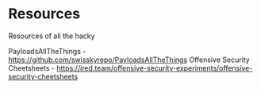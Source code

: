 # Resources
Resources of all the hacky

PayloadsAllTheThings - https://github.com/swisskyrepo/PayloadsAllTheThings
Offensive Security Cheetsheets - https://ired.team/offensive-security-experiments/offensive-security-cheetsheets

